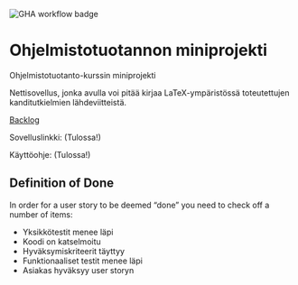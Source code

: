 ![GHA workflow badge](https://github.com/Jouchef/ohtu_kandi_viitteet/workflows/CI/badge.svg)

# Ohjelmistotuotannon miniprojekti
Ohjelmistotuotanto-kurssin miniprojekti

Nettisovellus, jonka avulla voi pitää kirjaa LaTeX-ympäristössä toteutettujen kanditutkielmien lähdeviitteistä.

[Backlog](https://docs.google.com/spreadsheets/d/1X5pgB3FeSjwihuolKLkZFoQDcbzihkZDEykBRGrcw90/edit#gid=1334940093)

Sovelluslinkki: (Tulossa!)

Käyttöohje: (Tulossa!)

## Definition of Done

In order for a user story to be deemed “done” you need to check off a number of items:

- Yksikkötestit menee läpi
- Koodi on katselmoitu
- Hyväksymiskriteerit täyttyy
- Funktionaaliset testit menee läpi
- Asiakas hyväksyy user storyn
